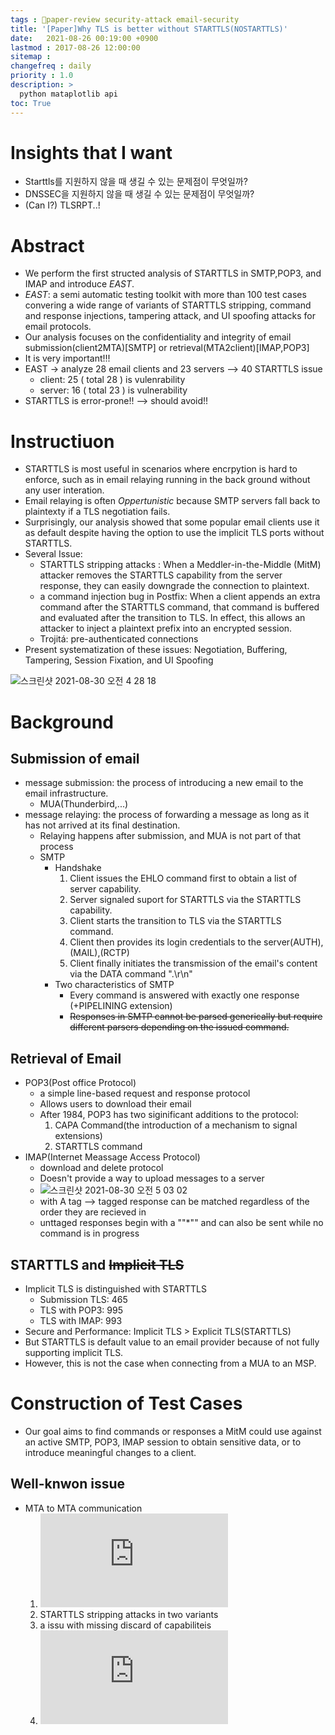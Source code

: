 ```yaml
---
tags : 🌟paper-review security-attack email-security
title: '[Paper]Why TLS is better without STARTTLS(NOSTARTTLS)'
date:   2021-08-26 00:19:00 +0900
lastmod : 2017-08-26 12:00:00
sitemap :
changefreq : daily
priority : 1.0
description: >
  python mataplotlib api
toc: True
---
```


# Insights that I want
* Starttls를 지원하지 않을 때 생길 수 있는 문제점이 무엇일까?
* DNSSEC을 지원하지 않을 때 생길 수 있는 문제점이 무엇일까?
* (Can I?) TLSRPT..!


# Abstract
* We perform the first structed analysis of STARTTLS in SMTP,POP3, and IMAP and introduce *EAST*.
* *EAST*: a semi automatic testing toolkit with more than 100 test cases convering a wide range of variants of STARTTLS stripping, command and response injections, tampering attack, and UI spoofing attacks for email protocols.
* Our analysis focuses on the confidentiality and integrity of email submission(client2MTA)[SMTP] or retrieval(MTA2client)[IMAP,POP3]
* It is very important!!!
* EAST -> analyze 28 email clients and 23 servers --> 40 STARTTLS issue
  * client: 25 ( total 28 ) is vulenrability
  * server: 16 ( total 23 ) is vulnerability
* STARTTLS is error-prone!! --> should avoid!!

# Instructiuon
* STARTTLS is most useful in scenarios where encrpytion is hard to enforce, such as in email relaying running in the back ground without any user interation.
* Email relaying  is often *Oppertunistic* because SMTP servers fall back to plaintexty if a TLS negotiation fails.
* Surprisingly, our analysis showed that some popular email clients use it as default despite having the option to use the implicit TLS ports without STARTTLS.
* Several Issue:
  * STARTTLS stripping attacks : When a Meddler-in-the-Middle (MitM) attacker removes the STARTTLS capability from the server response, they can easily downgrade the connection to plaintext.
  * a command injection bug in Postfix: When a client appends an extra command after the STARTTLS command, that command is buffered and evaluated after the transition to TLS. In effect, this allows an attacker to inject a plaintext prefix into an encrypted session.
  * Trojitá: pre-authenticated connections
* Present systematization of these issues: Negotiation, Buffering, Tampering, Session Fixation, and UI Spoofing

![스크린샷 2021-08-30 오전 4 28 18](https://user-images.githubusercontent.com/67637935/131263002-8607d502-6944-48bd-beda-d1a746271cf4.png)


# Background

## Submission of email
* message submission: the process of introducing a new email to the email infrastructure.
  * MUA(Thunderbird,...)
* message relaying:  the process of forwarding a message as long as it has not arrived at its final destination.
  * Relaying happens after submission, and MUA is not part of that process
  * SMTP
    * Handshake  
      1. Client issues the EHLO command first to obtain a list of server capability.
      2. Server signaled suport for STARTTLS via the STARTTLS capability.
      3. Client starts the transition to TLS via the STARTTLS command.
      4. Client then provides its login credentials to the server(AUTH),(MAIL),(RCTP)
      5. Client finally initiates the transmission of the email's content via the DATA command ".\r\n"
    * Two characteristics of SMTP
      * Every command is answered with exactly one response (+PIPELINING extension)
      * <s>Responses in SMTP cannot be parsed generically but require different parsers depending on the issued command.</s>

## Retrieval of Email
* POP3(Post office Protocol)
  * a simple line-based request and response protocol
  * Allows users to download their email
  * After 1984, POP3 has two siginificant additions to the protocol: 
    1. CAPA Command(the introduction of a mechanism to signal extensions) 
    2. STARTTLS command
* IMAP(Internet Meassage Access Protocol)
  * download and delete protocol
  * Doesn't provide a way to upload messages to a server  
  * ![스크린샷 2021-08-30 오전 5 03 02](https://user-images.githubusercontent.com/67637935/131263850-94dab289-8a06-4529-a2c8-26aa1c3ca000.png)
  * with A tag --> tagged response can be matched regardless of the order they are recieved in
  * unttaged responses begin with a ""*"" and can also be sent while no command is in progress

## STARTTLS and <s>Implicit TLS</s>
* Implicit TLS is distinguished with STARTTLS
  * Submission TLS: 465
  * TLS with POP3: 995
  * TLS with IMAP: 993
* Secure and Performance: Implicit TLS > Explicit TLS(STARTTLS)
* But STARTTLS is default value to an email provider because of not fully supporting implicit TLS.
* However, this is not the case when connecting from a MUA to an MSP.

# Construction of Test Cases
* Our goal aims to find commands or responses a MitM could use against an active SMTP, POP3, IMAP session to obtain sensitive data, or to introduce meaningful changes to a client.

## Well-knwon issue
* MTA to MTA communication
  1. ![a command injection attack on SMTP](http://www.postfix.org/CVE-2011-0411.html)
  2. STARTTLS stripping attacks in two variants
  3. a issu with missing discard of capabiliteis
  4. ![(Trojita)a conflict with IMAP's PREAUTH greeting](http://jkt.flaska.net/blog/Trojita_0_4_1__a_security_update_for_CVE_2014_2567.html)













